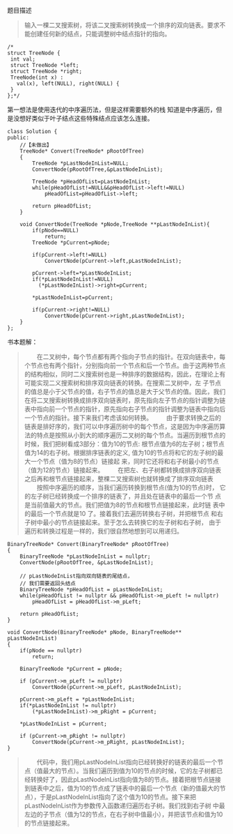 题目描述
> 输入一棵二叉搜索树，将该二叉搜索树转换成一个排序的双向链表。要求不能创建任何新的结点，只能调整树中结点指针的指向。
```
/*
struct TreeNode {
 int val;
 struct TreeNode *left;
 struct TreeNode *right;
 TreeNode(int x) :
   val(x), left(NULL), right(NULL) {
 }
};*/
```

第一想法是使用迭代的中序遍历法，但是这样需要额外的栈
知道是中序遍历，但是没想好类似于叶子结点这些特殊结点应该怎么连接。

```
class Solution {
public:
    //【未做出】
    TreeNode* Convert(TreeNode* pRootOfTree)
    {
        TreeNode *pLastNodeInList=NULL;
        ConvertNode(pRootOfTree,&pLastNodeInList);
        
        TreeNode *pHeadOfList=pLastNodeInList;
        while(pHeadOfList!=NULL&&pHeadOfList->left!=NULL)
            pHeadOfList=pHeadOfList->left;
        
        return pHeadOfList;
    }
    
    void ConvertNode(TreeNode *pNode,TreeNode **pLastNodeInList){
        if(pNode==NULL)
            return;
        TreeNode *pCurrent=pNode;
        
        if(pCurrent->left!=NULL)
            ConvertNode(pCurrent->left,pLastNodeInList);
  
        pCurrent->left=*pLastNodeInList;
        if(*pLastNodeInList!=NULL)
          (*pLastNodeInList)->right=pCurrent;
        
        *pLastNodeInList=pCurrent;
        
        if(pCurrent->right!=NULL)
            ConvertNode(pCurrent->right,pLastNodeInList);
    }
};
```

书本题解：
> &emsp;&emsp;在二叉树中，每个节点都有两个指向子节点的指针。在双向链表中，每个节点也有两个指针，分别指向前一个节点和后一个节点。由于这两种节点的结构相似，同时二义搜索树也是一种排序的数据结构，因此，在理论上有可能实现二义搜索树和排序双向链表的转换。在搜索二叉树中，左 子节点的值总是小于父节点的值，右子节点的值总是大于父节点的值。因此，我们在将二叉搜索树转换成排序双向链表时，原先指向左子节点的指针调整为链表中指向前一个节点的指针，原先指向右子节点的指针调整为链表中指向后一个节点的指针。接下来我们考虑该如何转换。
&emsp;&emsp;由于要求转换之后的链表是排好序的，我们可以中序遍历树中的每个节点，这是因为中序遍历算法的特点是按照从小到大的顺序遍历二叉树的每个节点。当遍历到根节点的时候，我们把树看成3部分：值为10的节点: 根节点值为6的左子树；根节点值为14的右子树。根据排序链表的定义, 值为10的节点将和它的左子树的最大一个节点（值为8的节点）链接起 来，同时它还将和右子树最小的节点（值为12的节点）链接起来。
&emsp;&emsp;在把左、右子树都转换成排序双向链表之后再和根节点链接起来，整棵二叉搜索树也就转换成了排序双向链表
&emsp;&emsp;按照中序遍历的顺序，当我们遍历转换到根节点(值为10的节点)时， 它的左子树已经转换成一个排序的链表了，并且处在链表中的最后一个节 点是当前值最大的节点。我们把值为8的节点和根节点链接起来，此时链 表中的最后一个节点就是10 了。接着我们去遍历转换右子树，并把根节点 和右子树中最小的节点链接起来。至于怎么去转换它的左子树和右子树， 由于遍历和转换过程是一样的，我们很自然地想到可以用递归。
```
BinaryTreeNode* Convert(BinaryTreeNode* pRootOfTree)
{
    BinaryTreeNode *pLastNodeInList = nullptr;
    ConvertNode(pRootOfTree, &pLastNodeInList);

    // pLastNodeInList指向双向链表的尾结点，
    // 我们需要返回头结点
    BinaryTreeNode *pHeadOfList = pLastNodeInList;
    while(pHeadOfList != nullptr && pHeadOfList->m_pLeft != nullptr)
        pHeadOfList = pHeadOfList->m_pLeft;

    return pHeadOfList;
}

void ConvertNode(BinaryTreeNode* pNode, BinaryTreeNode** pLastNodeInList)
{
    if(pNode == nullptr)
        return;

    BinaryTreeNode *pCurrent = pNode;

    if (pCurrent->m_pLeft != nullptr)
        ConvertNode(pCurrent->m_pLeft, pLastNodeInList);

    pCurrent->m_pLeft = *pLastNodeInList; 
    if(*pLastNodeInList != nullptr)
        (*pLastNodeInList)->m_pRight = pCurrent;

    *pLastNodeInList = pCurrent;

    if (pCurrent->m_pRight != nullptr)
        ConvertNode(pCurrent->m_pRight, pLastNodeInList);
}
```
> &emsp;&emsp;代码中，我们用pLastNodelnList指向已经转换好的链表的最后一个节点（值最大的节点）。当我们遍历到值为10的节点的时候，它的左子树都已经转换好了，因此pLastNodelnList指向值为8的节点。接着把根节点链接到链表中之后，值为10的节点成了链表中的最后一个节点（新的值最大的节点），于是pLastNodelnList指向了这个值为10的节点。接下来把pLastNodelnList作为参数传入函数递归遍历右子树。我们找到右子树 中最左边的子节点（值为12的节点，在右子树中值最小），并把该节点和值为10的节点链接起来。

